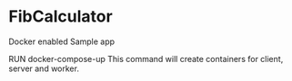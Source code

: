 # FibCalculator
Docker enabled Sample app

RUN docker-compose-up 
This command will create containers for client, server and worker. 
